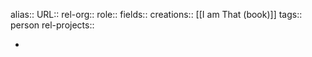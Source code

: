 alias::
URL::
rel-org::
role::
fields::
creations:: [[I am That (book)]] 
tags:: person
rel-projects::


-